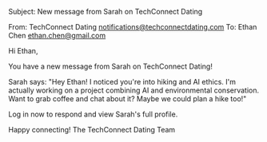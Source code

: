 Subject: New message from Sarah on TechConnect Dating

From: TechConnect Dating <notifications@techconnectdating.com>
To: Ethan Chen <ethan.chen@gmail.com>

Hi Ethan,

You have a new message from Sarah on TechConnect Dating!

Sarah says: "Hey Ethan! I noticed you're into hiking and AI ethics. I'm actually working on a project combining AI and environmental conservation. Want to grab coffee and chat about it? Maybe we could plan a hike too!"

Log in now to respond and view Sarah's full profile.

Happy connecting!
The TechConnect Dating Team
